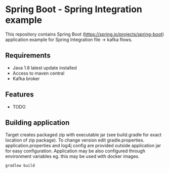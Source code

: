 Spring Boot - Spring Integration example
==========

This repository contains Spring Boot (https://spring.io/projects/spring-boot) 
application example for Spring Integration file -> kafka flows.

Requirements
----------
* Java 1.8 latest update installed
* Access to maven central
* Kafka broker

Features
----------
* TODO

Building application
----------
Target creates packaged zip with executable jar (see build.gradle for exact location of zip package).
To change version edit gradle.properties. application.properties and log4j config are provided outside 
application jar for easy configuration. Application may be also configured through environment variables 
eg. this may be used with docker images. 

```bash
gradlew build
```